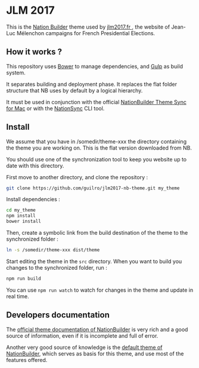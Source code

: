 # JLM 2017

This is the [Nation Builder](http://nationbuilder.com) theme used by [jlm2017.fr ](http://www.jlm2017.fr), the website of Jean-Luc Mélenchon campaigns for French Presidential Elections.

## How it works ?

This repository uses [Bower](http://bower.io/) to manage dependencies, and [Gulp](http://gulpjs.com/) as build system.

It separates building and deployment phase. It replaces the flat folder structure that NB uses by default by a logical hierarchy.

It must be used in conjunction with the official [NationBuilder Theme Sync for Mac](http://nationbuilder.com/theme_sync) or with the [NationSync](https://github.com/dirk/nationsync) CLI tool.

## Install

We assume that you have in /somedir/theme-xxx the directory containing the theme you are working on. This is the flat version downloaded from NB.

You should use one of the synchronization tool to keep you website up to date with this directory.

First move to another directory, and clone the repository :

```bash
git clone https://github.com/guilro/jlm2017-nb-theme.git my_theme
```

Install dependencies :

```bash
cd my_theme
npm install
bower install
```

Then, create a symbolic link from the build destination of the theme to the synchronized folder :

```bash
ln -s /somedir/theme-xxx dist/theme
```

Start editing the theme in the `src` directory. When you want to build you changes to the synchronized folder, run :

```bash
npm run build
```

You can use `npm run watch` to watch for changes in the theme and update in real time.

## Developers documentation

The [official theme documentation of NationBuilder](http://nationbuilder.com/liquid) is very rich and a good source of information, even if it is incomplete and full of error.

Another very good source of knowledge is the [default theme of NationBuilder](https://github.com/guilro/jlm2017-nb-theme/tree/36971a3125b4a73a139a38e76653615951fa39e4), which serves as basis for this theme, and use most of the features offered.
